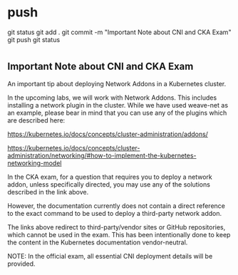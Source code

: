 
# ###################################################################################################################### 
# ###################################################################################################################### 
#  push

git status
git add .
git commit -m "Important Note about CNI and CKA Exam"
git push
git status



# ###################################################################################################################### 
# ###################################################################################################################### 
##  Important Note about CNI and CKA Exam

An important tip about deploying Network Addons in a Kubernetes cluster.


In the upcoming labs, we will work with Network Addons. This includes installing a network plugin in the cluster. While we have used weave-net as an example, please bear in mind that you can use any of the plugins which are described here:

https://kubernetes.io/docs/concepts/cluster-administration/addons/

https://kubernetes.io/docs/concepts/cluster-administration/networking/#how-to-implement-the-kubernetes-networking-model


In the CKA exam, for a question that requires you to deploy a network addon, unless specifically directed, you may use any of the solutions described in the link above.


However, the documentation currently does not contain a direct reference to the exact command to be used to deploy a third-party network addon.

The links above redirect to third-party/vendor sites or GitHub repositories, which cannot be used in the exam. This has been intentionally done to keep the content in the Kubernetes documentation vendor-neutral.


NOTE: In the official exam, all essential CNI deployment details will be provided.